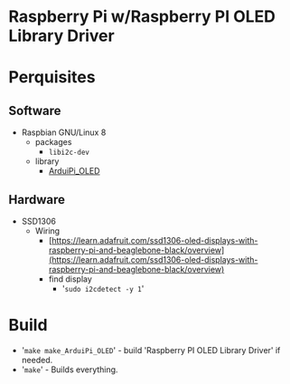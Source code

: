 Raspberry Pi w/Raspberry PI OLED Library Driver
===============================================

# Perquisites

## Software
- Raspbian GNU/Linux 8
    - packages
        - `libi2c-dev`
    - library
        - [ArduiPi_OLED](https://github.com/hallard/ArduiPi_OLED)

## Hardware
- SSD1306
    - Wiring
        - [https://learn.adafruit.com/ssd1306-oled-displays-with-raspberry-pi-and-beaglebone-black/overview](https://learn.adafruit.com/ssd1306-oled-displays-with-raspberry-pi-and-beaglebone-black/overview)
        - find display
            - '`sudo i2cdetect -y 1`'

# Build
- '`make make_ArduiPi_OLED`' - build 'Raspberry PI OLED Library Driver' if needed.
- '`make`' - Builds everything.
